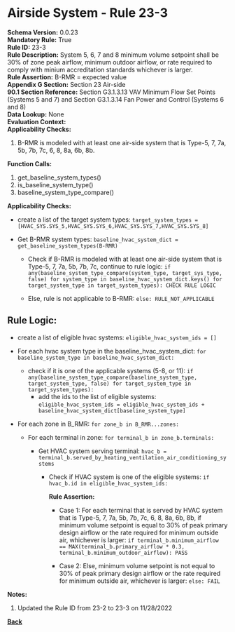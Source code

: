 
# Airside System - Rule 23-3  

**Schema Version:** 0.0.23  
**Mandatory Rule:** True  
**Rule ID:** 23-3  
**Rule Description:** System 5, 6, 7 and 8 minimum volume setpoint shall be 30% of zone peak airflow, minimum outdoor airflow, or rate required to comply with minium accreditation standards whichever is larger.  
**Rule Assertion:** B-RMR = expected value  
**Appendix G Section:** Section 23 Air-side  
**90.1 Section Reference:** Section G3.1.3.13 VAV Minimum Flow Set Points (Systems 5 and 7) and Section G3.1.3.14 Fan Power and Control (Systems 6 and 8)  
**Data Lookup:** None  
**Evaluation Context:**  
**Applicability Checks:**  

1. B-RMR is modeled with at least one air-side system that is Type-5, 7, 7a, 5b, 7b, 7c, 6, 8, 8a, 6b, 8b.

**Function Calls:**  

1. get_baseline_system_types()
2. is_baseline_system_type()
3. baseline_system_type_compare()

**Applicability Checks:**  
- create a list of the target system types: `target_system_types = [HVAC_SYS.SYS_5,HVAC_SYS.SYS_6,HVAC_SYS.SYS_7,HVAC_SYS.SYS_8]`
- Get B-RMR system types: `baseline_hvac_system_dict = get_baseline_system_types(B-RMR)`

  - Check if B-RMR is modeled with at least one air-side system that is Type-5, 7, 7a, 5b, 7b, 7c, continue to rule logic: `if any(baseline_system_type_compare(system_type, target_sys_type, false) for system_type in baseline_hvac_system_dict.keys() for target_system_type in target_system_types): CHECK RULE LOGIC`

  - Else, rule is not applicable to B-RMR: `else: RULE_NOT_APPLICABLE`

## Rule Logic:  

- create a list of eligible hvac systems: `eligible_hvac_system_ids = []`

- For each hvac system type in the baseline_hvac_system_dict: `for baseline_system_type in baseline_hvac_system_dict:`
  - check if it is one of the applicable systems (5-8, or 11): `if any(baseline_system_type_compare(baseline_system_type, target_system_type, false) for target_system_type in target_system_types):`
    - add the ids to the list of eligible systems: `eligible_hvac_system_ids = eligible_hvac_system_ids + baseline_hvac_system_dict[baseline_system_type]`

- For each zone in B_RMR: `for zone_b in B_RMR...zones:`

  - For each terminal in zone: `for terminal_b in zone_b.terminals:`

    - Get HVAC system serving terminal: `hvac_b = terminal_b.served_by_heating_ventilation_air_conditioning_systems`
  
      - Check if HVAC system is one of the eligible systems: `if hvac_b.id in eligible_hvac_system_ids:`

        **Rule Assertion:**

        - Case 1: For each terminal that is served by HVAC system that is Type-5, 7, 7a, 5b, 7b, 7c, 6, 8, 8a, 6b, 8b, if minimum volume setpoint is equal to 30% of peak primary design airflow or the rate required for minimum outside air, whichever is larger: `if terminal_b.minimum_airflow == MAX(terminal_b.primary_airflow * 0.3, terminal_b.minimum_outdoor_airflow): PASS`

        - Case 2: Else, minimum volume setpoint is not equal to 30% of peak primary design airflow or the rate required for minimum outside air, whichever is larger: `else: FAIL`

**Notes:**
1. Updated the Rule ID from 23-2 to 23-3 on 11/28/2022


**[Back](../_toc.md)**
